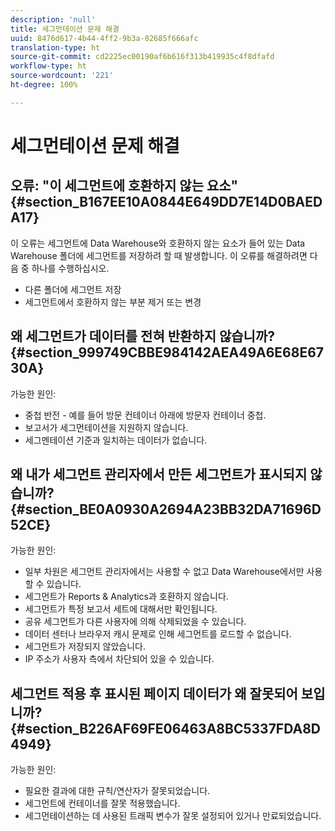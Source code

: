 ```yaml
---
description: 'null'
title: 세그먼테이션 문제 해결
uuid: 8476d617-4b44-4ff2-9b3a-02685f666afc
translation-type: ht
source-git-commit: cd2225ec00190af6b616f313b419935c4f8dfafd
workflow-type: ht
source-wordcount: '221'
ht-degree: 100%

---
```



# 세그먼테이션 문제 해결

## 오류: &quot;이 세그먼트에 호환하지 않는 요소&quot; {#section_B167EE10A0844E649DD7E14D0BAEDA17}

이 오류는 세그먼트에 Data Warehouse와 호환하지 않는 요소가 들어 있는 Data Warehouse 폴더에 세그먼트를 저장하려 할 때 발생합니다. 이 오류를 해결하려면 다음 중 하나를 수행하십시오.

* 다른 폴더에 세그먼트 저장
* 세그먼트에서 호환하지 않는 부분 제거 또는 변경

## 왜 세그먼트가 데이터를 전혀 반환하지 않습니까? {#section_999749CBBE984142AEA49A6E68E6730A}

가능한 원인:

* 중첩 반전 - 예를 들어 방문 컨테이너 아래에 방문자 컨테이너 중첩.
* 보고서가 세그먼테이션을 지원하지 않습니다.
* 세그멘테이션 기준과 일치하는 데이터가 없습니다.

## 왜 내가 세그먼트 관리자에서 만든 세그먼트가 표시되지 않습니까? {#section_BE0A0930A2694A23BB32DA71696D52CE}

가능한 원인:

* 일부 차원은 세그먼트 관리자에서는 사용할 수 없고 Data Warehouse에서만 사용할 수 있습니다.
* 세그먼트가 Reports &amp; Analytics과 호환하지 않습니다.
* 세그먼트가 특정 보고서 세트에 대해서만 확인됩니다.
* 공유 세그먼트가 다른 사용자에 의해 삭제되었을 수 있습니다.
* 데이터 센터나 브라우저 캐시 문제로 인해 세그먼트를 로드할 수 없습니다.
* 세그먼트가 저장되지 않았습니다.
* IP 주소가 사용자 측에서 차단되어 있을 수 있습니다.

## 세그먼트 적용 후 표시된 페이지 데이터가 왜 잘못되어 보입니까? {#section_B226AF69FE06463A8BC5337FDA8D4949}

가능한 원인:

* 필요한 결과에 대한 규칙/연산자가 잘못되었습니다.
* 세그먼트에 컨테이너를 잘못 적용했습니다.
* 세그먼테이션하는 데 사용된 트래픽 변수가 잘못 설정되어 있거나 만료되었습니다.

